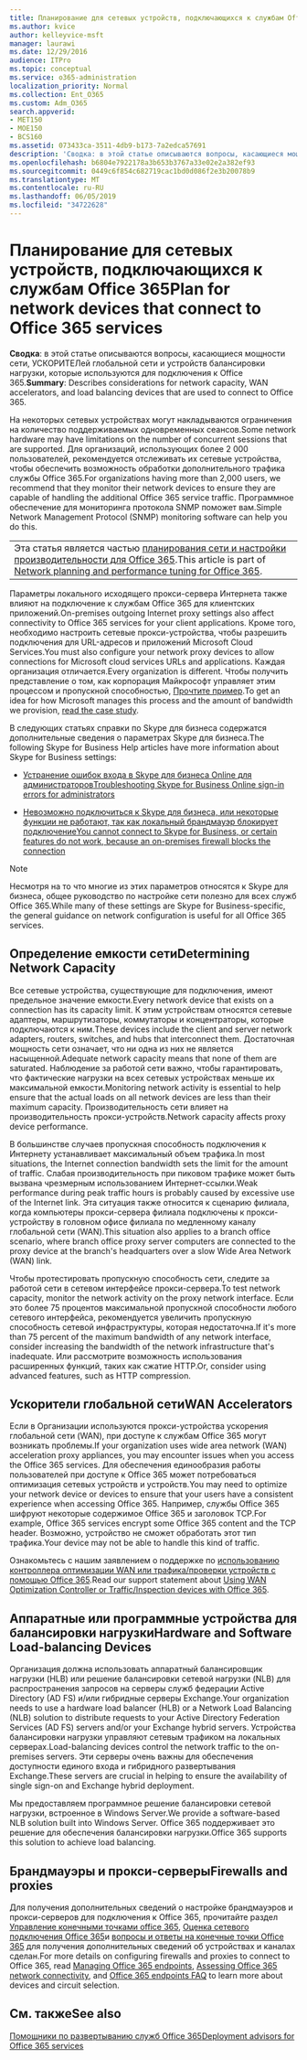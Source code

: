 ```yaml
---
title: Планирование для сетевых устройств, подключающихся к службам Office 365
ms.author: kvice
author: kelleyvice-msft
manager: laurawi
ms.date: 12/29/2016
audience: ITPro
ms.topic: conceptual
ms.service: o365-administration
localization_priority: Normal
ms.collection: Ent_O365
ms.custom: Adm_O365
search.appverid:
- MET150
- MOE150
- BCS160
ms.assetid: 073433ca-3511-4db9-b173-7a2edca57691
description: 'Сводка: в этой статье описываются вопросы, касающиеся мощности сети, ускорителей глобальной сети и устройств балансировки нагрузки, которые используются для подключения к Office 365.'
ms.openlocfilehash: b6804e7922178a3b653b3767a33e02e2a382ef93
ms.sourcegitcommit: 0449c6f854c682719cac1bd0d086f2e3b20078b9
ms.translationtype: MT
ms.contentlocale: ru-RU
ms.lasthandoff: 06/05/2019
ms.locfileid: "34722628"
---
```

# <a name="plan-for-network-devices-that-connect-to-office-365-services"></a><span data-ttu-id="81784-103">Планирование для сетевых устройств, подключающихся к службам Office 365</span><span class="sxs-lookup"><span data-stu-id="81784-103">Plan for network devices that connect to Office 365 services</span></span>

 <span data-ttu-id="81784-104">**Сводка**: в этой статье описываются вопросы, касающиеся мощности сети, УСКОРИТЕЛей глобальной сети и устройств балансировки нагрузки, которые используются для подключения к Office 365.</span><span class="sxs-lookup"><span data-stu-id="81784-104">**Summary**: Describes considerations for network capacity, WAN accelerators, and load balancing devices that are used to connect to Office 365.</span></span>
  
<span data-ttu-id="81784-105">На некоторых сетевых устройствах могут накладываются ограничения на количество поддерживаемых одновременных сеансов.</span><span class="sxs-lookup"><span data-stu-id="81784-105">Some network hardware may have limitations on the number of concurrent sessions that are supported.</span></span> <span data-ttu-id="81784-106">Для организаций, использующих более 2 000 пользователей, рекомендуется отслеживать их сетевые устройства, чтобы обеспечить возможность обработки дополнительного трафика службы Office 365.</span><span class="sxs-lookup"><span data-stu-id="81784-106">For organizations having more than 2,000 users, we recommend that they monitor their network devices to ensure they are capable of handling the additional Office 365 service traffic.</span></span> <span data-ttu-id="81784-107">Программное обеспечение для мониторинга протокола SNMP поможет вам.</span><span class="sxs-lookup"><span data-stu-id="81784-107">Simple Network Management Protocol (SNMP) monitoring software can help you do this.</span></span>

||
|:-----|
| <span data-ttu-id="81784-108">Эта статья является частью [планирования сети и настройки производительности для Office 365](https://aka.ms/tune).</span><span class="sxs-lookup"><span data-stu-id="81784-108">This article is part of [Network planning and performance tuning for Office 365](https://aka.ms/tune).</span></span>|

<span data-ttu-id="81784-109">Параметры локального исходящего прокси-сервера Интернета также влияют на подключение к службам Office 365 для клиентских приложений.</span><span class="sxs-lookup"><span data-stu-id="81784-109">On-premises outgoing Internet proxy settings also affect connectivity to Office 365 services for your client applications.</span></span> <span data-ttu-id="81784-110">Кроме того, необходимо настроить сетевые прокси-устройства, чтобы разрешить подключения для URL-адресов и приложений Microsoft Cloud Services.</span><span class="sxs-lookup"><span data-stu-id="81784-110">You must also configure your network proxy devices to allow connections for Microsoft cloud services URLs and applications.</span></span> <span data-ttu-id="81784-111">Каждая организация отличается.</span><span class="sxs-lookup"><span data-stu-id="81784-111">Every organization is different.</span></span> <span data-ttu-id="81784-112">Чтобы получить представление о том, как корпорация Майкрософт управляет этим процессом и пропускной способностью, [Прочтите пример](https://www.microsoft.com/itshowcase/Article/Content/631/Optimizing-network-performance-for-Microsoft-Office-365).</span><span class="sxs-lookup"><span data-stu-id="81784-112">To get an idea for how Microsoft manages this process and the amount of bandwidth we provision, [read the case study](https://www.microsoft.com/itshowcase/Article/Content/631/Optimizing-network-performance-for-Microsoft-Office-365).</span></span>
  
<span data-ttu-id="81784-113">В следующих статьях справки по Skype для бизнеса содержатся дополнительные сведения о параметрах Skype для бизнеса.</span><span class="sxs-lookup"><span data-stu-id="81784-113">The following Skype for Business Help articles have more information about Skype for Business settings:</span></span>
  
- [<span data-ttu-id="81784-114">Устранение ошибок входа в Skype для бизнеса Online для администраторов</span><span class="sxs-lookup"><span data-stu-id="81784-114">Troubleshooting Skype for Business Online sign-in errors for administrators</span></span>](https://docs.microsoft.com/skypeforbusiness/set-up-skype-for-business-online/troubleshooting-sign-in-errors-for-admins)

- [<span data-ttu-id="81784-115">Невозможно подключиться к Skype для бизнеса, или некоторые функции не работают, так как локальный брандмауэр блокирует подключение</span><span class="sxs-lookup"><span data-stu-id="81784-115">You cannot connect to Skype for Business, or certain features do not work, because an on-premises firewall blocks the connection</span></span>](https://go.microsoft.com/fwlink/p/?LinkID=243625)

> [!NOTE]
> <span data-ttu-id="81784-116">Несмотря на то что многие из этих параметров относятся к Skype для бизнеса, общее руководство по настройке сети полезно для всех служб Office 365.</span><span class="sxs-lookup"><span data-stu-id="81784-116">While many of these settings are Skype for Business-specific, the general guidance on network configuration is useful for all Office 365 services.</span></span>
  
## <a name="determining-network-capacity"></a><span data-ttu-id="81784-117">Определение емкости сети</span><span class="sxs-lookup"><span data-stu-id="81784-117">Determining Network Capacity</span></span>

<span data-ttu-id="81784-118">Все сетевые устройства, существующие для подключения, имеют предельное значение емкости.</span><span class="sxs-lookup"><span data-stu-id="81784-118">Every network device that exists on a connection has its capacity limit.</span></span> <span data-ttu-id="81784-119">К этим устройствам относятся сетевые адаптеры, маршрутизаторы, коммутаторы и концентраторы, которые подключаются к ним.</span><span class="sxs-lookup"><span data-stu-id="81784-119">These devices include the client and server network adapters, routers, switches, and hubs that interconnect them.</span></span> <span data-ttu-id="81784-120">Достаточная мощность сети означает, что ни одна из них не является насыщенной.</span><span class="sxs-lookup"><span data-stu-id="81784-120">Adequate network capacity means that none of them are saturated.</span></span> <span data-ttu-id="81784-121">Наблюдение за работой сети важно, чтобы гарантировать, что фактические нагрузки на всех сетевых устройствах меньше их максимальной емкости.</span><span class="sxs-lookup"><span data-stu-id="81784-121">Monitoring network activity is essential to help ensure that the actual loads on all network devices are less than their maximum capacity.</span></span> <span data-ttu-id="81784-122">Производительность сети влияет на производительность прокси-устройств.</span><span class="sxs-lookup"><span data-stu-id="81784-122">Network capacity affects proxy device performance.</span></span>
  
<span data-ttu-id="81784-123">В большинстве случаев пропускная способность подключения к Интернету устанавливает максимальный объем трафика.</span><span class="sxs-lookup"><span data-stu-id="81784-123">In most situations, the Internet connection bandwidth sets the limit for the amount of traffic.</span></span> <span data-ttu-id="81784-124">Слабая производительность при пиковом трафике может быть вызвана чрезмерным использованием Интернет-ссылки.</span><span class="sxs-lookup"><span data-stu-id="81784-124">Weak performance during peak traffic hours is probably caused by excessive use of the Internet link.</span></span> <span data-ttu-id="81784-125">Эта ситуация также относится к сценарию филиала, когда компьютеры прокси-сервера филиала подключены к прокси-устройству в головном офисе филиала по медленному каналу глобальной сети (WAN).</span><span class="sxs-lookup"><span data-stu-id="81784-125">This situation also applies to a branch office scenario, where branch office proxy server computers are connected to the proxy device at the branch's headquarters over a slow Wide Area Network (WAN) link.</span></span>
  
<span data-ttu-id="81784-126">Чтобы протестировать пропускную способность сети, следите за работой сети в сетевом интерфейсе прокси-сервера.</span><span class="sxs-lookup"><span data-stu-id="81784-126">To test network capacity, monitor the network activity on the proxy network interface.</span></span> <span data-ttu-id="81784-127">Если это более 75 процентов максимальной пропускной способности любого сетевого интерфейса, рекомендуется увеличить пропускную способность сетевой инфраструктуры, которая недостаточна.</span><span class="sxs-lookup"><span data-stu-id="81784-127">If it's more than 75 percent of the maximum bandwidth of any network interface, consider increasing the bandwidth of the network infrastructure that's inadequate.</span></span> <span data-ttu-id="81784-128">Или рассмотрите возможность использования расширенных функций, таких как сжатие HTTP.</span><span class="sxs-lookup"><span data-stu-id="81784-128">Or, consider using advanced features, such as HTTP compression.</span></span>
  
## <a name="wan-accelerators"></a><span data-ttu-id="81784-129">Ускорители глобальной сети</span><span class="sxs-lookup"><span data-stu-id="81784-129">WAN Accelerators</span></span>

<span data-ttu-id="81784-130">Если в Организации используются прокси-устройства ускорения глобальной сети (WAN), при доступе к службам Office 365 могут возникать проблемы.</span><span class="sxs-lookup"><span data-stu-id="81784-130">If your organization uses wide area network (WAN) acceleration proxy appliances, you may encounter issues when you access the Office 365 services.</span></span> <span data-ttu-id="81784-131">Для обеспечения единообразия работы пользователей при доступе к Office 365 может потребоваться оптимизация сетевых устройств и устройств.</span><span class="sxs-lookup"><span data-stu-id="81784-131">You may need to optimize your network device or devices to ensure that your users have a consistent experience when accessing Office 365.</span></span> <span data-ttu-id="81784-132">Например, службы Office 365 шифруют некоторые содержимое Office 365 и заголовок TCP.</span><span class="sxs-lookup"><span data-stu-id="81784-132">For example, Office 365 services encrypt some Office 365 content and the TCP header.</span></span> <span data-ttu-id="81784-133">Возможно, устройство не сможет обработать этот тип трафика.</span><span class="sxs-lookup"><span data-stu-id="81784-133">Your device may not be able to handle this kind of traffic.</span></span>
  
<span data-ttu-id="81784-134">Ознакомьтесь с нашим заявлением о поддержке по [использованию контроллера оптимизации WAN или трафика/проверки устройств с помощью Office 365](https://support.microsoft.com/kb/2690045).</span><span class="sxs-lookup"><span data-stu-id="81784-134">Read our support statement about [Using WAN Optimization Controller or Traffic/Inspection devices with Office 365](https://support.microsoft.com/kb/2690045).</span></span>
  
## <a name="hardware-and-software-load-balancing-devices"></a><span data-ttu-id="81784-135">Аппаратные или программные устройства для балансировки нагрузки</span><span class="sxs-lookup"><span data-stu-id="81784-135">Hardware and Software Load-balancing Devices</span></span>

<span data-ttu-id="81784-136">Организация должна использовать аппаратный балансировщик нагрузки (HLB) или решение балансировки сетевой нагрузки (NLB) для распространения запросов на серверы служб федерации Active Directory (AD FS) и/или гибридные серверы Exchange.</span><span class="sxs-lookup"><span data-stu-id="81784-136">Your organization needs to use a hardware load balancer (HLB) or a Network Load Balancing (NLB) solution to distribute requests to your Active Directory Federation Services (AD FS) servers and/or your Exchange hybrid servers.</span></span> <span data-ttu-id="81784-137">Устройства балансировки нагрузки управляют сетевым трафиком на локальных серверах.</span><span class="sxs-lookup"><span data-stu-id="81784-137">Load-balancing devices control the network traffic to the on-premises servers.</span></span> <span data-ttu-id="81784-138">Эти серверы очень важны для обеспечения доступности единого входа и гибридного развертывания Exchange.</span><span class="sxs-lookup"><span data-stu-id="81784-138">These servers are crucial in helping to ensure the availability of single sign-on and Exchange hybrid deployment.</span></span>
  
<span data-ttu-id="81784-139">Мы предоставляем программное решение балансировки сетевой нагрузки, встроенное в Windows Server.</span><span class="sxs-lookup"><span data-stu-id="81784-139">We provide a software-based NLB solution built into Windows Server.</span></span> <span data-ttu-id="81784-140">Office 365 поддерживает это решение для обеспечения балансировки нагрузки.</span><span class="sxs-lookup"><span data-stu-id="81784-140">Office 365 supports this solution to achieve load balancing.</span></span>
  
## <a name="firewalls-and-proxies"></a><span data-ttu-id="81784-141">Брандмауэры и прокси-серверы</span><span class="sxs-lookup"><span data-stu-id="81784-141">Firewalls and proxies</span></span>

<span data-ttu-id="81784-142">Для получения дополнительных сведений о настройке брандмауэров и прокси-серверов для подключения к Office 365, прочитайте раздел [Управление конечными точками office 365](https://support.office.com/article/99cab9d4-ef59-4207-9f2b-3728eb46bf9a), [Оценка сетевого подключения Office 365](assessing-network-connectivity.md)и [вопросы и ответы на конечные точки Office 365](https://support.office.com/article/d4088321-1c89-4b96-9c99-54c75cae2e6d) для получения дополнительных сведений об устройствах и каналах сделан.</span><span class="sxs-lookup"><span data-stu-id="81784-142">For more details on configuring firewalls and proxies to connect to Office 365, read [Managing Office 365 endpoints](https://support.office.com/article/99cab9d4-ef59-4207-9f2b-3728eb46bf9a), [Assessing Office 365 network connectivity](assessing-network-connectivity.md), and [Office 365 endpoints FAQ](https://support.office.com/article/d4088321-1c89-4b96-9c99-54c75cae2e6d) to learn more about devices and circuit selection.</span></span>
  
## <a name="see-also"></a><span data-ttu-id="81784-143">См. также</span><span class="sxs-lookup"><span data-stu-id="81784-143">See also</span></span>

[<span data-ttu-id="81784-144">Помощники по развертыванию служб Office 365</span><span class="sxs-lookup"><span data-stu-id="81784-144">Deployment advisors for Office 365 services</span></span>](deployment-advisors-for-office-365.md)
